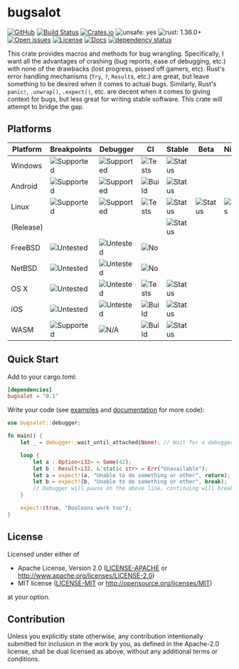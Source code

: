 # bugsalot

<!-- [![Build status](https://ci.appveyor.com/api/projects/status/nyvlrelifcyjc1l1?svg=true)](https://ci.appveyor.com/project/MaulingMonkey/bugsalot) -->
[![GitHub](https://img.shields.io/github/stars/MaulingMonkey/bugsalot.svg?label=GitHub&style=social)](https://github.com/MaulingMonkey/bugsalot)
[![Build Status](https://travis-ci.org/MaulingMonkey/bugsalot.svg)](https://travis-ci.org/MaulingMonkey/bugsalot)
[![Crates.io](https://img.shields.io/crates/v/bugsalot.svg)](https://crates.io/crates/bugsalot)
![unsafe: yes](https://img.shields.io/badge/unsafe-yes-yellow.svg)
![rust: 1.36.0+](https://img.shields.io/badge/rust-1.36.0%2B-green.svg)
[![Open issues](https://img.shields.io/github/issues-raw/MaulingMonkey/bugsalot.svg)](https://github.com/MaulingMonkey/bugsalot/issues)
[![License](https://img.shields.io/crates/l/bugsalot.svg)](https://github.com/MaulingMonkey/bugsalot)
[![Docs](https://docs.rs/bugsalot/badge.svg)](https://docs.rs/bugsalot/)
[![dependency status](https://deps.rs/repo/github/MaulingMonkey/bugsalot/status.svg)](https://deps.rs/repo/github/MaulingMonkey/bugsalot)

This crate provides macros and methods for bug wrangling.  Specifically, I want all the advantages of crashing (bug
reports, ease of debugging, etc.) with none of the drawbacks (lost progress, pissed off gamers, etc).  Rust's error
handling mechanisms (`Try`, `?`, `Result`s, etc.) are great, but leave something to be desired when it comes to actual
bugs.  Similarly, Rust's `panic!`, `.unwrap()`, `.expect()`, etc. are decent when it comes to giving context for bugs,
but less great for writing stable software.  This crate will attempt to bridge the gap.

## Platforms

| Platform  | Breakpoints | Debugger  | CI | Stable | Beta | Nightly |
| --------- | ----------- | --------- | -- | ------ | ---- | ------- |
| Windows   | ![Supported](https://img.shields.io/badge/-supported-green.svg) | ![Supported](https://img.shields.io/badge/-supported-green.svg) | ![Tests](https://img.shields.io/badge/-tests-green.svg)   | ![Status](https://travis-matrix-badges.herokuapp.com/repos/MaulingMonkey/bugsalot/branches/wip-travis/4) |
| Android   | ![Supported](https://img.shields.io/badge/-supported-green.svg) | ![Supported](https://img.shields.io/badge/-supported-green.svg) | ![Build](https://img.shields.io/badge/-build-yellow.svg)  | ![Status](https://travis-matrix-badges.herokuapp.com/repos/MaulingMonkey/bugsalot/branches/wip-travis/7) |
| Linux     | ![Supported](https://img.shields.io/badge/-supported-green.svg) | ![Supported](https://img.shields.io/badge/-supported-green.svg) | ![Tests](https://img.shields.io/badge/-tests-green.svg)   | ![Status](https://travis-matrix-badges.herokuapp.com/repos/MaulingMonkey/bugsalot/branches/wip-travis/2) | ![Status](https://travis-matrix-badges.herokuapp.com/repos/MaulingMonkey/bugsalot/branches/wip-travis/3) | ![Status](https://travis-matrix-badges.herokuapp.com/repos/MaulingMonkey/bugsalot/branches/wip-travis/9) |
| (Release) |                                                                 |                                                                 |                                                           | ![Status](https://travis-matrix-badges.herokuapp.com/repos/MaulingMonkey/bugsalot/branches/wip-travis/1) |
| FreeBSD   | ![Untested](https://img.shields.io/badge/-untested-yellow.svg)  | ![Untested](https://img.shields.io/badge/-untested-yellow.svg)  | ![No](https://img.shields.io/badge/-no-red.svg)           |
| NetBSD    | ![Untested](https://img.shields.io/badge/-untested-yellow.svg)  | ![Untested](https://img.shields.io/badge/-untested-yellow.svg)  | ![No](https://img.shields.io/badge/-no-red.svg)           |
| OS X      | ![Untested](https://img.shields.io/badge/-untested-yellow.svg)  | ![Untested](https://img.shields.io/badge/-untested-yellow.svg)  | ![Tests](https://img.shields.io/badge/-tests-green.svg)   | ![Status](https://travis-matrix-badges.herokuapp.com/repos/MaulingMonkey/bugsalot/branches/wip-travis/5) |
| iOS       | ![Untested](https://img.shields.io/badge/-untested-yellow.svg)  | ![Untested](https://img.shields.io/badge/-untested-yellow.svg)  | ![Build](https://img.shields.io/badge/-build-yellow.svg)  | ![Status](https://travis-matrix-badges.herokuapp.com/repos/MaulingMonkey/bugsalot/branches/wip-travis/6) |
| WASM      | ![Supported](https://img.shields.io/badge/-supported-green.svg) | ![N/A](https://img.shields.io/badge/-N/A-red.svg)               | ![Build](https://img.shields.io/badge/-build-yellow.svg)  | ![Status](https://travis-matrix-badges.herokuapp.com/repos/MaulingMonkey/bugsalot/branches/wip-travis/8) |

## Quick Start

Add to your cargo.toml:
```toml
[dependencies]
bugsalot = "0.1"
```

Write your code (see [examples](examples) and [documentation](https://docs.rs/bugsalot/) for more code):
```rs
use bugsalot::debugger;

fn main() {
    let _ = debugger::wait_until_attached(None); // Wait for a debugger to be attached

    loop {
        let a : Option<i32> = Some(42);
        let b : Result<i32, &'static str> = Err("Unavailable");
        let a = expect!(a, "Unable to do something or other", return);
        let b = expect!(b, "Unable to do something or other", break);
        // Debugger will pause on the above line, continuing will break out of the loop
    }

    expect!(true, "Booleans work too");
}
```

## License

Licensed under either of

* Apache License, Version 2.0 ([LICENSE-APACHE](LICENSE-APACHE) or http://www.apache.org/licenses/LICENSE-2.0)
* MIT license ([LICENSE-MIT](LICENSE-MIT) or http://opensource.org/licenses/MIT)

at your option.

## Contribution

Unless you explicitly state otherwise, any contribution intentionally submitted
for inclusion in the work by you, as defined in the Apache-2.0 license, shall be
dual licensed as above, without any additional terms or conditions.

<!-- https://doc.rust-lang.org/1.4.0/complement-project-faq.html#why-dual-mit/asl2-license? -->
<!-- https://rust-lang-nursery.github.io/api-guidelines/necessities.html#crate-and-its-dependencies-have-a-permissive-license-c-permissive -->
<!-- https://choosealicense.com/licenses/apache-2.0/ -->
<!-- https://choosealicense.com/licenses/mit/ -->

